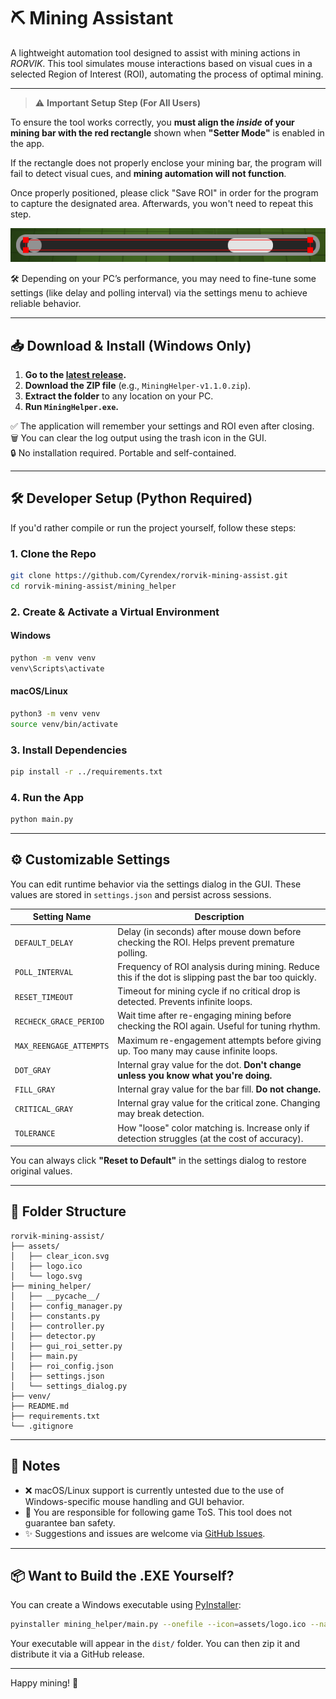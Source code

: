 # ⛏️ Mining Assistant

A lightweight automation tool designed to assist with mining actions in *RORVIK*. This tool simulates mouse interactions based on visual cues in a selected Region of Interest (ROI), automating the process of optimal mining.

---

> ⚠️ **Important Setup Step (For All Users)**

To ensure the tool works correctly, you **must align the *inside* of your mining bar with the red rectangle** shown when **"Setter Mode"** is enabled in the app.

If the rectangle does not properly enclose your mining bar, the program will fail to detect visual cues, and **mining automation will not function**.

Once properly positioned, please click "Save ROI" in order for the program to capture the designated area. Afterwards, you won't need to repeat this step.

![Proper ROI positioning](proper_setup.png)

🛠️ Depending on your PC’s performance, you may need to fine-tune some settings (like delay and polling interval) via the settings menu to achieve reliable behavior.

---
## 📥 Download & Install (Windows Only)

1. **Go to the [latest release](https://github.com/Cyrendex/rorvik-mining-assist/releases/latest).**
2. **Download the ZIP file** (e.g., `MiningHelper-v1.1.0.zip`).
3. **Extract the folder** to any location on your PC.
4. **Run `MiningHelper.exe`.**

✅ The application will remember your settings and ROI even after closing.  
🗑️ You can clear the log output using the trash icon in the GUI.  
🔒 No installation required. Portable and self-contained.

---

## 🛠️ Developer Setup (Python Required)

If you'd rather compile or run the project yourself, follow these steps:

### 1. Clone the Repo
```bash
git clone https://github.com/Cyrendex/rorvik-mining-assist.git
cd rorvik-mining-assist/mining_helper
```

### 2. Create & Activate a Virtual Environment

#### Windows
```bash
python -m venv venv
venv\Scripts\activate
```

#### macOS/Linux
```bash
python3 -m venv venv
source venv/bin/activate
```

### 3. Install Dependencies
```bash
pip install -r ../requirements.txt
```

### 4. Run the App
```bash
python main.py
```

---

## ⚙️ Customizable Settings

You can edit runtime behavior via the settings dialog in the GUI. These values are stored in `settings.json` and persist across sessions.

| Setting Name           | Description |
|------------------------|-------------|
| `DEFAULT_DELAY`        | Delay (in seconds) after mouse down before checking the ROI. Helps prevent premature polling. |
| `POLL_INTERVAL`        | Frequency of ROI analysis during mining. Reduce this if the dot is slipping past the bar too quickly. |
| `RESET_TIMEOUT`        | Timeout for mining cycle if no critical drop is detected. Prevents infinite loops. |
| `RECHECK_GRACE_PERIOD` | Wait time after re-engaging mining before checking the ROI again. Useful for tuning rhythm. |
| `MAX_REENGAGE_ATTEMPTS`| Maximum re-engagement attempts before giving up. Too many may cause infinite loops. |
| `DOT_GRAY`             | Internal gray value for the dot. **Don't change unless you know what you're doing.** |
| `FILL_GRAY`            | Internal gray value for the bar fill. **Do not change.** |
| `CRITICAL_GRAY`        | Internal gray value for the critical zone. Changing may break detection. |
| `TOLERANCE`            | How "loose" color matching is. Increase only if detection struggles (at the cost of accuracy). |

You can always click **"Reset to Default"** in the settings dialog to restore original values.

---

## 📁 Folder Structure

```
rorvik-mining-assist/
├── assets/
│   ├── clear_icon.svg
│   ├── logo.ico
│   └── logo.svg
├── mining_helper/
│   ├── __pycache__/
│   ├── config_manager.py
│   ├── constants.py
│   ├── controller.py
│   ├── detector.py
│   ├── gui_roi_setter.py
│   ├── main.py
│   ├── roi_config.json
│   ├── settings.json
│   └── settings_dialog.py
├── venv/
├── README.md
├── requirements.txt
└── .gitignore
```

---

## 🧠 Notes

- ❌ macOS/Linux support is currently untested due to the use of Windows-specific mouse handling and GUI behavior.
- 🛑 You are responsible for following game ToS. This tool does not guarantee ban safety.
- ✨ Suggestions and issues are welcome via [GitHub Issues](https://github.com/Cyrendex/rorvik-mining-assist/issues).

---

## 📦 Want to Build the .EXE Yourself?

You can create a Windows executable using [PyInstaller](https://pyinstaller.org/):
```bash
pyinstaller mining_helper/main.py --onefile --icon=assets/logo.ico --name=MiningHelper
```

Your executable will appear in the `dist/` folder. You can then zip it and distribute it via a GitHub release.

---

Happy mining! 💎